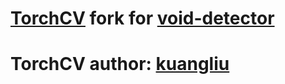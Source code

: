
# [TorchCV](https://github.com/kuangliu/torchcv) fork for [void-detector](https://github.com/MattKleinsmith/void-detector)

# TorchCV author: [kuangliu](https://github.com/kuangliu)
